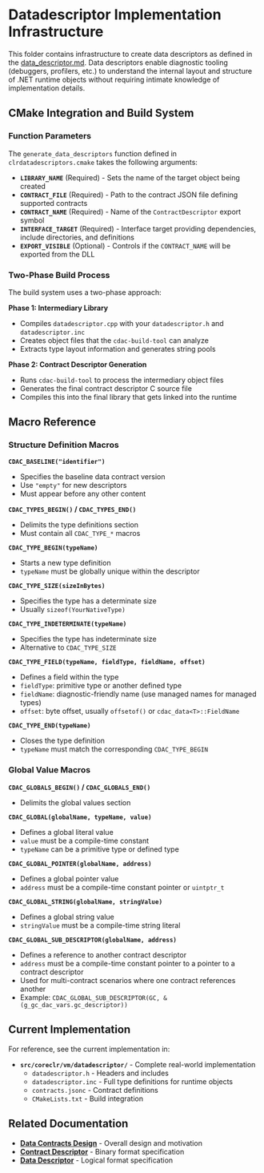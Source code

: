 # Datadescriptor Implementation Infrastructure

This folder contains infrastructure to create data descriptors as defined in the [data_descriptor.md](../../../../docs/design/datacontracts/data_descriptor.md). Data descriptors enable diagnostic tooling (debuggers, profilers, etc.) to understand the internal layout and structure of .NET runtime objects without requiring intimate knowledge of implementation details.

## CMake Integration and Build System

### Function Parameters

The `generate_data_descriptors` function defined in `clrdatadescriptors.cmake` takes the following arguments:

* **`LIBRARY_NAME`** (Required) - Sets the name of the target object being created
* **`CONTRACT_FILE`** (Required) - Path to the contract JSON file defining supported contracts
* **`CONTRACT_NAME`** (Required) - Name of the `ContractDescriptor` export symbol
* **`INTERFACE_TARGET`** (Required) - Interface target providing dependencies, include directories, and definitions
* **`EXPORT_VISIBLE`** (Optional) - Controls if the `CONTRACT_NAME` will be exported from the DLL

### Two-Phase Build Process

The build system uses a two-phase approach:

**Phase 1: Intermediary Library**
- Compiles `datadescriptor.cpp` with your `datadescriptor.h` and `datadescriptor.inc`
- Creates object files that the `cdac-build-tool` can analyze
- Extracts type layout information and generates string pools

**Phase 2: Contract Descriptor Generation**
- Runs `cdac-build-tool` to process the intermediary object files
- Generates the final contract descriptor C source file
- Compiles this into the final library that gets linked into the runtime


## Macro Reference

### Structure Definition Macros

**`CDAC_BASELINE("identifier")`**
- Specifies the baseline data contract version
- Use `"empty"` for new descriptors
- Must appear before any other content

**`CDAC_TYPES_BEGIN()` / `CDAC_TYPES_END()`**
- Delimits the type definitions section
- Must contain all `CDAC_TYPE_*` macros

**`CDAC_TYPE_BEGIN(typeName)`**
- Starts a new type definition
- `typeName` must be globally unique within the descriptor

**`CDAC_TYPE_SIZE(sizeInBytes)`**
- Specifies the type has a determinate size
- Usually `sizeof(YourNativeType)`

**`CDAC_TYPE_INDETERMINATE(typeName)`**
- Specifies the type has indeterminate size
- Alternative to `CDAC_TYPE_SIZE`

**`CDAC_TYPE_FIELD(typeName, fieldType, fieldName, offset)`**
- Defines a field within the type
- `fieldType`: primitive type or another defined type
- `fieldName`: diagnostic-friendly name (use managed names for managed types)
- `offset`: byte offset, usually `offsetof()` or `cdac_data<T>::FieldName`

**`CDAC_TYPE_END(typeName)`**
- Closes the type definition
- `typeName` must match the corresponding `CDAC_TYPE_BEGIN`

### Global Value Macros

**`CDAC_GLOBALS_BEGIN()` / `CDAC_GLOBALS_END()`**
- Delimits the global values section

**`CDAC_GLOBAL(globalName, typeName, value)`**
- Defines a global literal value
- `value` must be a compile-time constant
- `typeName` can be a primitive type or defined type

**`CDAC_GLOBAL_POINTER(globalName, address)`**
- Defines a global pointer value
- `address` must be a compile-time constant pointer or `uintptr_t`

**`CDAC_GLOBAL_STRING(globalName, stringValue)`**
- Defines a global string value
- `stringValue` must be a compile-time string literal

**`CDAC_GLOBAL_SUB_DESCRIPTOR(globalName, address)`**
- Defines a reference to another contract descriptor
- `address` must be a compile-time constant pointer to a pointer to a contract descriptor
- Used for multi-contract scenarios where one contract references another
- Example: `CDAC_GLOBAL_SUB_DESCRIPTOR(GC, &(g_gc_dac_vars.gc_descriptor))`


## Current Implementation

For reference, see the current implementation in:
- **`src/coreclr/vm/datadescriptor/`** - Complete real-world implementation
  - `datadescriptor.h` - Headers and includes
  - `datadescriptor.inc` - Full type definitions for runtime objects
  - `contracts.jsonc` - Contract definitions
  - `CMakeLists.txt` - Build integration

## Related Documentation

- **[Data Contracts Design](../../../../docs/design/datacontracts/datacontracts_design.md)** - Overall design and motivation
- **[Contract Descriptor](../../../../docs/design/datacontracts/contract-descriptor.md)** - Binary format specification
- **[Data Descriptor](../../../../docs/design/datacontracts/data_descriptor.md)** - Logical format specification
